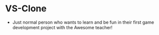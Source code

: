 # VS-Clone

- Just normal person who wants to learn and be fun in their first game development project with the Awesome teacher!
